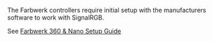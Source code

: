 The Farbwerk controllers require initial setup with the manufacturers software to work with SignalRGB.

See [Farbwerk 360 & Nano Setup Guide](https://srgbmods.net/farbwerk/)
